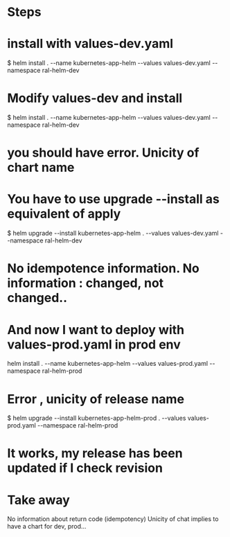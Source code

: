 # Steps

# install with values-dev.yaml
$ helm install . --name kubernetes-app-helm --values values-dev.yaml --namespace ral-helm-dev

# Modify values-dev and install
$ helm install . --name kubernetes-app-helm --values values-dev.yaml --namespace ral-helm-dev
# you should have error. Unicity of chart name

# You have to use upgrade --install as equivalent of apply 
$ helm upgrade --install kubernetes-app-helm . --values values-dev.yaml --namespace ral-helm-dev

# No idempotence information. No information : changed, not changed..

# And now I want to deploy with values-prod.yaml in prod env
helm install . --name kubernetes-app-helm --values values-prod.yaml --namespace ral-helm-prod
# Error , unicity of release name

$ helm upgrade --install kubernetes-app-helm-prod . --values values-prod.yaml --namespace ral-helm-prod
# It works, my release has been updated if I check revision


# Take away
No information about return code (idempotency)
Unicity of chat implies to have a chart for dev, prod...
